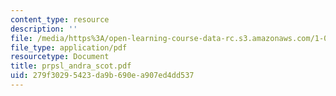 ```yaml
---
content_type: resource
description: ''
file: /media/https%3A/open-learning-course-data-rc.s3.amazonaws.com/1-054-mechanics-and-design-of-concrete-structures-spring-2004/279f30295423da9b690ea907ed4dd537_prpsl_andra_scot.pdf
file_type: application/pdf
resourcetype: Document
title: prpsl_andra_scot.pdf
uid: 279f3029-5423-da9b-690e-a907ed4dd537
---
```

